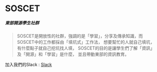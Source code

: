 # SOSCET
##### 東部開源學生社群

> SOSCET是開放性的社群，強調的是「學習」，分享及傳承知識，而SOSCET中的工作都採由「填坑式」工作法，
> 想要幫忙的人就自己填坑，有什麼點子就自己挖坑找人填，
> SOSCET的目的是讓學生們了解「資訊」及「開源」和「學習」是什麼，
> 並且帶動東部的資訊教育。

加入我們的Slack : [Slack](http://yan.studio-mouge.org/)


